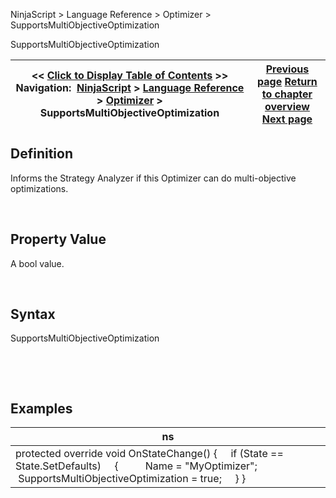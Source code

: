 ﻿


NinjaScript \> Language Reference \> Optimizer \> SupportsMultiObjectiveOptimization






















SupportsMultiObjectiveOptimization







| \<\< [Click to Display Table of Contents](supportsmultiobjectiveoptimiza.md) \>\> **Navigation:**     [NinjaScript](ninjascript-1.md) \> [Language Reference](language_reference_wip-1.md) \> [Optimizer](optimizer-1.md) \> SupportsMultiObjectiveOptimization | [Previous page](runiteration-1.md) [Return to chapter overview](optimizer-1.md) [Next page](performance_metrics-1.md) |
| --- | --- |











## Definition


Informs the Strategy Analyzer if this Optimizer can do multi\-objective optimizations.


 


## Property Value


A bool value.


 


## Syntax


SupportsMultiObjectiveOptimization


 


 


## Examples




| ns |
| --- |
| protected override void OnStateChange() {      if (State \=\= State.SetDefaults)      {           Name \= "MyOptimizer";           SupportsMultiObjectiveOptimization \= true;      } } |









